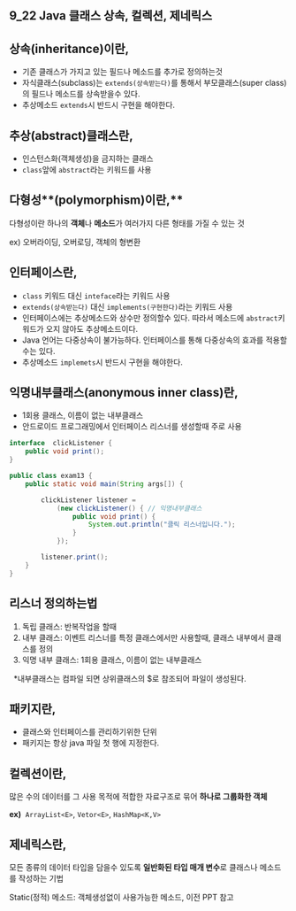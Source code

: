 ## 9\_22 Java 클래스 상속, 컬렉션, 제네릭스

  

## 상속(inheritance)이란, 

- 기존 클래스가 가지고 있는 필드나 메소드를 추가로 정의하는것
- 자식클래스(subclass)는 `extends(상속받는다)`를 통해서 부모클래스(super class)의 필드나 메소드를 상속받을수 있다.
- 추상메소드 `extends`시 반드시 구현을 해야한다.

  

## 추상(abstract)클래스란,

- 인스턴스화(객체생성)을 금지하는 클래스
- `class`앞에 `abstract`⁠라는 키워드를 사용

  

## 다형성**(polymorphism)이란,**

다형성이란 하나의 **객체**나 **메소드**가 여러가지 다른 형태를 가질 수 있는 것  

ex) 오버라이딩, 오버로딩, 객체의 형변환

  

## 인터페이스란,

- `class` 키워드 대신 `inteface`라는 키워드 사용
- `extends(상속받는다)` 대신 `implements(구현한다)`라는 키워드 사용
- 인터페이스에는 추상메소드와 상수만 정의할수 있다. 따라서 메소드에 `abstract`키워드가 오지 않아도 추상메소드이다.
- Java 언어는 다중상속이 불가능하다. 인터페이스를 통해 다중상속의 효과를 적용할수는 있다.
- 추상메소드 `implemets`시 반드시 구현을 해야한다.

  

## 익명내부클래스(anonymous inner class)란,

- 1회용 클래스, 이름이 없는 내부클래스
- 안드로이드 프로그래밍에서 인터페이스 리스너를 생성할때 주로 사용

```java
interface  clickListener {
	public void print();
}

public class exam13 {
	public static void main(String args[]) {

		clickListener listener = 
			(new clickListener() { // 익명내부클래스
				public void print() { 
					System.out.println("클릭 리스너입니다.");
				}
			});

		listener.print();
	}
}

```

  

## 리스너 정의하는법

1. 독립 클래스: 반복작업을 할때 
2. 내부 클래스: 이벤트 리스너를 특정 클래스에서만 사용할때, 클래스 내부에서 클래스를 정의
3. 익명 내부 클래스: 1회용 클래스, 이름이 없는 내부클래스

  \*내부클래스는 컴파일 되면 상위클래스의 $로 참조되어 파일이 생성된다.

  

## 패키지란,

- 클래스와 인터페이스를 관리하기위한 단위
- 패키지는 항상 java 파일 첫 행에 지정한다.

  

## 컬렉션이란,

많은 수의 데이터를 그 사용 목적에 적합한 자료구조로 묶어 **하나로 그룹화한 객체**  

**ex)**  `ArrayList<E>`, `Vetor<E>`, `HashMap<K,V>`

## 제네릭스란,

모든 종류의 데이터 타입을 담을수 있도록 **일반화된 타입 매개 변수**로 클래스나 메소드를 작성하는 기법  

  

Static(정적) 메소드: 객체생성없이 사용가능한 메소드, 이전 PPT 참고
